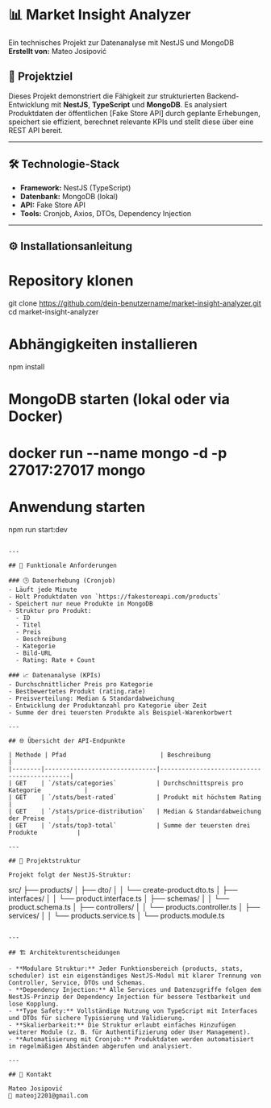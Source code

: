 # 📊 Market Insight Analyzer

Ein technisches Projekt zur Datenanalyse mit NestJS und MongoDB  
**Erstellt von:** Mateo Josipović

## 🎯 Projektziel

Dieses Projekt demonstriert die Fähigkeit zur strukturierten Backend-Entwicklung mit **NestJS**, **TypeScript** und **MongoDB**. Es analysiert Produktdaten der öffentlichen [Fake Store API] durch geplante Erhebungen, speichert sie effizient, berechnet relevante KPIs und stellt diese über eine REST API bereit.

---

## 🛠️ Technologie-Stack

- **Framework:** NestJS (TypeScript)
- **Datenbank:** MongoDB (lokal)
- **API:** Fake Store API
- **Tools:** Cronjob, Axios, DTOs, Dependency Injection

---

## ⚙️ Installationsanleitung

# Repository klonen
git clone https://github.com/dein-benutzername/market-insight-analyzer.git
cd market-insight-analyzer

# Abhängigkeiten installieren
npm install

# MongoDB starten (lokal oder via Docker)
# docker run --name mongo -d -p 27017:27017 mongo

# Anwendung starten
npm run start:dev
```

---

## 🔄 Funktionale Anforderungen

### 🕒 Datenerhebung (Cronjob)
- Läuft jede Minute
- Holt Produktdaten von `https://fakestoreapi.com/products`
- Speichert nur neue Produkte in MongoDB
- Struktur pro Produkt:
  - ID
  - Titel
  - Preis
  - Beschreibung
  - Kategorie
  - Bild-URL
  - Rating: Rate + Count

### 📈 Datenanalyse (KPIs)
- Durchschnittlicher Preis pro Kategorie
- Bestbewertetes Produkt (rating.rate)
- Preisverteilung: Median & Standardabweichung
- Entwicklung der Produktanzahl pro Kategorie über Zeit
- Summe der drei teuersten Produkte als Beispiel-Warenkorbwert

---

## 🌐 Übersicht der API-Endpunkte

| Methode | Pfad                          | Beschreibung                                |
|--------|-------------------------------|---------------------------------------------|
| GET    | `/stats/categories`           | Durchschnittspreis pro Kategorie            |
| GET    | `/stats/best-rated`           | Produkt mit höchstem Rating                 |
| GET    | `/stats/price-distribution`   | Median & Standardabweichung der Preise      |
| GET    | `/stats/top3-total`           | Summe der teuersten drei Produkte           |

---

## 🧠 Projektstruktur

Projekt folgt der NestJS-Struktur:

```
src/
├── products/
│   ├── dto/
│   │   └── create-product.dto.ts
│   ├── interfaces/
│   │   └── product.interface.ts
│   ├── schemas/
│   │   └── product.schema.ts
│   ├── controllers/
│   │   └── products.controller.ts
│   ├── services/
│   │   └── products.service.ts
│   └── products.module.ts
```

---

## 🏗️ Architekturentscheidungen

- **Modulare Struktur:** Jeder Funktionsbereich (products, stats, scheduler) ist ein eigenständiges NestJS-Modul mit klarer Trennung von Controller, Service, DTOs und Schemas.
- **Dependency Injection:** Alle Services und Datenzugriffe folgen dem NestJS-Prinzip der Dependency Injection für bessere Testbarkeit und lose Kopplung.
- **Type Safety:** Vollständige Nutzung von TypeScript mit Interfaces und DTOs für sichere Typisierung und Validierung.
- **Skalierbarkeit:** Die Struktur erlaubt einfaches Hinzufügen weiterer Module (z. B. für Authentifizierung oder User Management).
- **Automatisierung mit Cronjob:** Produktdaten werden automatisiert in regelmäßigen Abständen abgerufen und analysiert.

---

## 🤝 Kontakt

Mateo Josipović  
📧 mateoj2201@gmail.com
